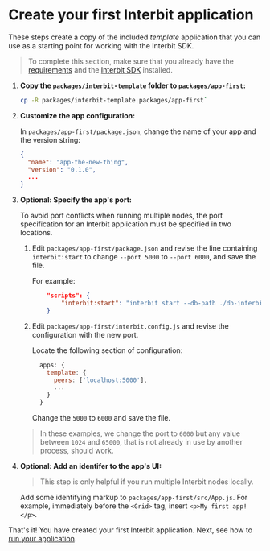 # Create your first Interbit application

These steps create a copy of the included _template_ application that you can
use as a starting point for working with the Interbit SDK.

> To complete this section, make sure that you already have the
> [requirements](requirements.md) and the [Interbit SDK](install.md)
> installed.

1.  **Copy the `packages/interbit-template` folder to `packages/app-first`:**

    ```sh
    cp -R packages/interbit-template packages/app-first`
    ```

1.  **Customize the app configuration:**

    In `packages/app-first/package.json`, change the name of your app and the
    version string:

    ```json
    {
      "name": "app-the-new-thing",
      "version": "0.1.0",
      ...
    }
    ```

1.  **Optional: Specify the app's port:**

    To avoid port conflicts when running multiple nodes, the port specification
    for an Interbit application must be specified in two locations.

    1.  Edit `packages/app-first/package.json` and revise the line containing
        `interbit:start` to change `--port 5000` to `--port 6000`, and save the
        file.

        For example:

        ```json
            "scripts": {
                "interbit:start": "interbit start --db-path ./db-interbit --port 6000 --dev --no-watch",
            }
        ```

    1.  Edit `packages/app-first/interbit.config.js` and revise the
        configuration with the new port.

        Locate the following section of configuration:

        ```js
          apps: {
            template: {
              peers: ['localhost:5000'],
              ...
            }
          }
        ```

        Change the `5000` to `6000` and save the file.

    > In these examples, we change the port to `6000` but any value between
    > `1024` and `65000`, that is not already in use by another process, should
    > work.

1.  **Optional: Add an identifer to the app's UI:**

    > This step is only helpful if you run multiple Interbit nodes locally.

    Add some identifying markup to `packages/app-first/src/App.js`. For example,
    immediately before the `<Grid>` tag, insert `<p>My first
    app!</p>`.

That's it! You have created your first Interbit application. Next, see how to
[run your application](run.md).
